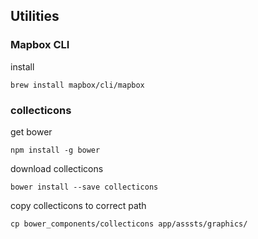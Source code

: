 ## Utilities

### Mapbox CLI

install

```
brew install mapbox/cli/mapbox
```

### collecticons

get bower

```
npm install -g bower
```

download collecticons

```
bower install --save collecticons
```

copy collecticons to correct path

```
cp bower_components/collecticons app/asssts/graphics/
```
